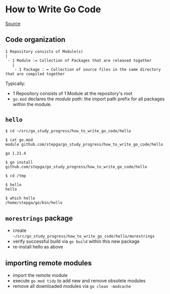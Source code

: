 # How to Write Go Code

[Source](https://go.dev/doc/code)

## Code organization

```
1 Repository consists of Module(s)
|
 - 1 Module := Collection of Packages that are released together
   |
    - 1 Package : = Collection of source files in the same directory that are compiled together
```

Typically:
* 1 Repository consists of 1 Module at the repository's root
* `go.mod` declares the *module path*: the import path prefix for all packages within the module.


## `hello`

```
$ cd ~/src/go_study_progress/how_to_write_go_code/hello

$ cat go.mod
module github.com/stepga/go_study_progress/how_to_write_go_code/hello

go 1.21.4

$ go install github.com/stepga/go_study_progress/how_to_write_go_code/hello

$ cd /tmp

$ hello
hello

$ which hello
/home/stepga/go/bin/hello
```

## `morestrings` package

* create `~/src/go_study_progress/how_to_write_go_code/hello/morestrings`
* verify successful build via `go build` within this new package
* re-install hello as above

## importing remote modules

* import the remote module
* execute `go mod tidy` to add new and remove obsolete modules
* remove all downloaded modules via `go clean -modcache`
